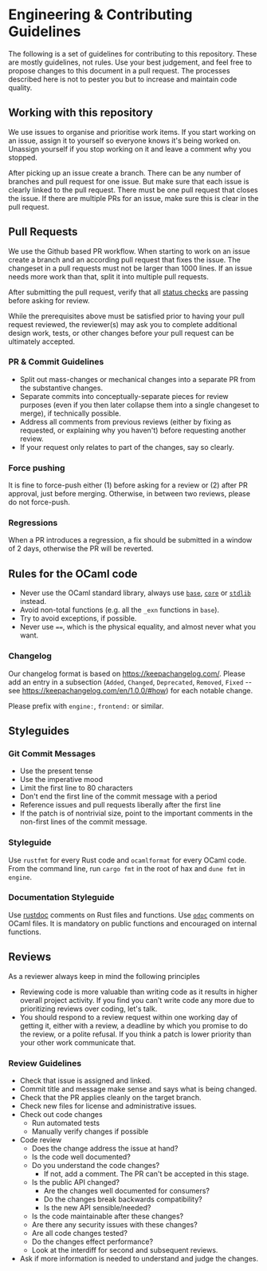 # Engineering & Contributing Guidelines

The following is a set of guidelines for contributing to this repository.
These are mostly guidelines, not rules.
Use your best judgement, and feel free to propose changes to this document in a pull request.
The processes described here is not to pester you but to increase and maintain code quality.

## Working with this repository

We use issues to organise and prioritise work items.
If you start working on an issue, assign it to yourself so everyone knows it's being worked on.
Unassign yourself if you stop working on it and leave a comment why you stopped.

After picking up an issue create a branch.
There can be any number of branches and pull request for one issue.
But make sure that each issue is clearly linked to the pull request.
There must be one pull request that closes the issue.
If there are multiple PRs for an issue, make sure this is clear in the pull request.

## Pull Requests

We use the Github based PR workflow.
When starting to work on an issue create a branch and an according pull request that fixes the issue.
The changeset in a pull requests must not be larger than 1000 lines.
If an issue needs more work than that, split it into multiple pull requests.

After submitting the pull request, verify that all [status checks](https://help.github.com/articles/about-status-checks/) are passing before asking for review.

While the prerequisites above must be satisfied prior to having your pull request reviewed, the reviewer(s) may ask you to complete additional design work, tests, or other changes before your pull request can be ultimately accepted.

### PR & Commit Guidelines

- Split out mass-changes or mechanical changes into a separate PR from the substantive changes.
- Separate commits into conceptually-separate pieces for review purposes (even if you then later collapse them into a single changeset to merge), if technically possible.
- Address all comments from previous reviews (either by fixing as requested, or explaining why you haven't) before requesting another review.
- If your request only relates to part of the changes, say so clearly.

### Force pushing

It is fine to force-push either (1) before asking for a review or (2) after PR approval, just before merging. Otherwise, in between two reviews, please do not force-push.

### Regressions

When a PR introduces a regression, a fix should be submitted in a
window of 2 days, otherwise the PR will be reverted.

## Rules for the OCaml code
 - Never use the OCaml standard library, always use [`base`](https://v3.ocaml.org/p/base/latest/doc/index.html), [`core`](https://v3.ocaml.org/p/core/latest/doc/index.html) or [`stdlib`](https://v3.ocaml.org/p/stdlib/latest/doc/index.html) instead.
 - Avoid non-total functions (e.g. all the `_exn` functions in `base`).
 - Try to avoid exceptions, if possible.
 - Never use `==`, which is the physical equality, and almost never what you want.

### Changelog
Our changelog format is based on https://keepachangelog.com/.
Please add an entry in a subsection (`Added`, `Changed`, `Deprecated`, `Removed`, `Fixed` -- see https://keepachangelog.com/en/1.0.0/#how) for each notable change.

Please prefix with `engine:`, `frontend:` or similar.

## Styleguides

### Git Commit Messages

- Use the present tense
- Use the imperative mood
- Limit the first line to 80 characters
- Don't end the first line of the commit message with a period
- Reference issues and pull requests liberally after the first line
- If the patch is of nontrivial size, point to the important comments in the non-first lines of the commit message.

### Styleguide

Use `rustfmt` for every Rust code and `ocamlformat` for every OCaml
code. From the command line, run `cargo fmt` in the root of hax and
`dune fmt` in `engine`.

### Documentation Styleguide

Use [rustdoc](https://doc.rust-lang.org/rustdoc/index.html) comments
on Rust files and functions. Use
[`odoc`](https://ocaml.github.io/odoc/) comments on OCaml files. It is
mandatory on public functions and encouraged on internal functions.


## Reviews

As a reviewer always keep in mind the following principles

- Reviewing code is more valuable than writing code as it results in higher overall project activity. If you find you can't write code any more due to prioritizing reviews over coding, let's talk.
- You should respond to a review request within one working day of getting it, either with a review, a deadline by which you promise to do the review, or a polite refusal. If you think a patch is lower priority than your other work communicate that.

### Review Guidelines

- Check that issue is assigned and linked.
- Commit title and message make sense and says what is being changed.
- Check that the PR applies cleanly on the target branch.
- Check new files for license and administrative issues.
- Check out code changes
  - Run automated tests
  - Manually verify changes if possible
- Code review
  - Does the change address the issue at hand?
  - Is the code well documented?
  - Do you understand the code changes?
    - If not, add a comment. The PR can't be accepted in this stage.
  - Is the public API changed?
    - Are the changes well documented for consumers?
    - Do the changes break backwards compatibility?
    - Is the new API sensible/needed?
  - Is the code maintainable after these changes?
  - Are there any security issues with these changes?
  - Are all code changes tested?
  - Do the changes effect performance?
  - Look at the interdiff for second and subsequent reviews.
- Ask if more information is needed to understand and judge the changes.
